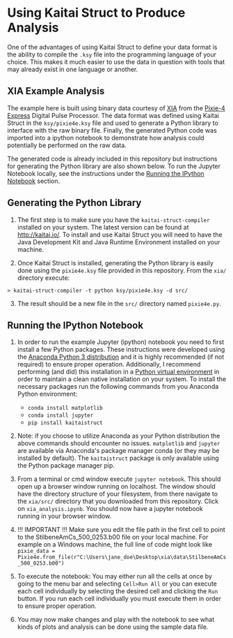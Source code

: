 # Using Kaitai Struct to Produce Analysis

One of the advantages of using Kaitai Struct to define your data format is the ability to compile the `.ksy` file into the programming language of your choice. This makes it much easier to use the data in question with tools that may already exist in one language or another.

## XIA Example Analysis

The example here is built using binary data courtesy of [XIA](https://www.xia.com/) from the [Pixie-4 Express](https://www.xia.com/dgf_pixie-4e.html) Digital Pulse Processor. The data format was defined using Kaitai Struct in the `ksy/pixie4e.ksy` file and used to generate a Python library to interface with the raw binary file. Finally, the generated Python code was imported into a ipython notebook to demonstrate how analysis could potentially be performed on the raw data. 

The generated code is already included in this repository but instructions for generating the Python library are also shown below. To run the Jupyter Notebook locally, see the instructions under the [Running the IPython Notebook](#running-the-ipython-notebook) section.

## Generating the Python Library

1. The first step is to make sure you have the `kaitai-struct-compiler` installed on your system. The latest version can be found at http://kaitai.io/. To install and use Kaitai Struct you will need to have the Java Development Kit and Java Runtime Environment installed on your machine.

2. Once Kaitai Struct is installed, generating the Python library is easily done using the `pixie4e.ksy` file provided in this repository. From the `xia/` directory execute:

```
> kaitai-struct-compiler -t python ksy/pixie4e.ksy -d src/
```

3. The result should be a new file in the `src/` directory named `pixie4e.py`.

## Running the IPython Notebook

1. In order to run the example Jupyter (ipython) notebook you need to first install a few Python packages. These instructions were developed using the [Anaconda Python 3 distribution](https://www.anaconda.com/download/) and it is highly recommended (if not required) to ensure proper operation. Additionally, I recommend performing (and did) this installation in a [Python virtual environment](https://conda.io/docs/user-guide/tasks/manage-environments.html) in order to maintain a clean native installation on your system. To install the necessary packages run the following commands from you Anaconda Python environment:

    * `conda install matplotlib`
    * `conda install jupyter`
    * `pip install kaitaistruct`

2. Note: if you choose to utilize Anaconda as your Python distribution the above commands should encounter no issues. `matplotlib` and `jupyter` are available via Anaconda's package manager conda (or they may be installed by default). The `kaitaistruct` package is only available using the Python package manager pip.

3. From a terminal or cmd window execute `jupyter notebook`. This should open up a browser window running on localhost. The window should have the directory structure of your filesystem, from there navigate to the `xia/src/` directory that you downloaded from this repository. Click on `xia_analysis.ipynb`. You should now have a jupyter notebook running in your browser window.

4. !!! IMPORTANT !!! Make sure you edit the file path in the first cell to point to the StilbeneAmCs_500_0253.b00 file on your local machine. For example on a Windows machine, the full line of code might look like `pixie_data = Pixie4e.from_file(r"C:\Users\jane_doe\Desktop\xia\data\StilbeneAmCs_500_0253.b00")`

5. To execute the notebook: You may either run all the cells at once by going to the menu bar and selecting `Cell>Run All` or you can execute each cell individually by selecting the desired cell and clicking the `Run` button. If you run each cell individually you must execute them in order to ensure proper operation.

6. You may now make changes and play with the notebook to see what kinds of plots and analysis can be done using the sample data file.